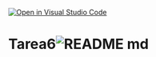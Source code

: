[![Open in Visual Studio Code](https://classroom.github.com/assets/open-in-vscode-718a45dd9cf7e7f842a935f5ebbe5719a5e09af4491e668f4dbf3b35d5cca122.svg)](https://classroom.github.com/online_ide?assignment_repo_id=11223669&assignment_repo_type=AssignmentRepo)
# Tarea6![README md](https://github.com/ISPC-TST-ARQUITECTURA-Y-CONECTIVIDAD/Tarea6/assets/108839778/a47ed4f8-ce11-4790-adf4-51b7706dc27b)
